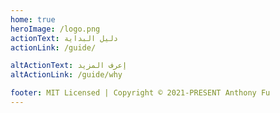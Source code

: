 ```yaml
---
home: true
heroImage: /logo.png
actionText: دليل البداية
actionLink: /guide/

altActionText: إعرف المزيد
altActionLink: /guide/why

footer: MIT Licensed | Copyright © 2021-PRESENT Anthony Fu
---
```

